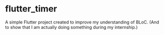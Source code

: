 # flutter_timer

A simple Flutter project created to improve my understanding of BLoC. (And to show that I am actually doing something during my internship.)
